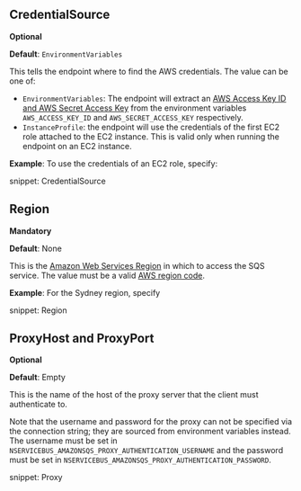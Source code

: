 ## CredentialSource

**Optional**

**Default**: `EnvironmentVariables`

This tells the endpoint where to find the AWS credentials. The value can be one of:

 * `EnvironmentVariables`: The endpoint will extract an [AWS Access Key ID and AWS Secret Access Key](https://docs.aws.amazon.com/general/latest/gr/aws-sec-cred-types.html#access-keys-and-secret-access-keys) from the environment variables `AWS_ACCESS_KEY_ID` and `AWS_SECRET_ACCESS_KEY` respectively.
 * `InstanceProfile`: the endpoint will use the credentials of the first EC2 role attached to the EC2 instance. This is valid only when running the endpoint on an EC2 instance.

**Example**: To use the credentials of an EC2 role, specify:

snippet: CredentialSource

## Region

**Mandatory**

**Default**: None

This is the [Amazon Web Services Region](https://docs.aws.amazon.com/general/latest/gr/rande.html) in which to access the SQS service. The value must be a valid [AWS region code](https://docs.aws.amazon.com/AWSEC2/latest/UserGuide/using-regions-availability-zones.html#concepts-available-regions).

**Example**: For the Sydney region, specify

snippet: Region


## ProxyHost and ProxyPort

**Optional**

**Default**: Empty

This is the name of the host of the proxy server that the client must authenticate to.

Note that the username and password for the proxy can not be specified via the connection string; they are sourced from environment variables instead. The username must be set in `NSERVICEBUS_AMAZONSQS_PROXY_AUTHENTICATION_USERNAME` and the password must be set in `NSERVICEBUS_AMAZONSQS_PROXY_AUTHENTICATION_PASSWORD`.


snippet: Proxy